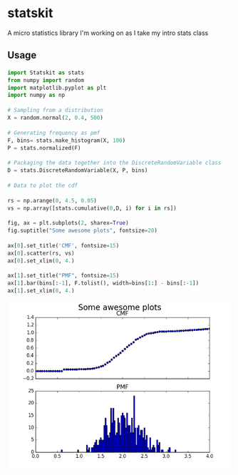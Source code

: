 # statskit
A micro statistics library I'm working on as I take my intro stats class

## Usage

```python
import Statskit as stats
from numpy import random
import matplotlib.pyplot as plt
import numpy as np

# Sampling from a distribution
X = random.normal(2, 0.4, 500)

# Generating frequency as pmf
F, bins= stats.make_histogram(X, 100)               
P = stats.normalized(F)    

# Packaging the data together into the DiscreteRandomVariable class
D = stats.DiscreteRandomVariable(X, P, bins)     

# Data to plot the cdf 

rs = np.arange(0, 4.5, 0.05)                         
vs = np.array([stats.cumulative(0,D, i) for i in rs])   

fig, ax = plt.subplots(2, sharex=True)
fig.suptitle("Some awesome plots", fontsize=20)

ax[0].set_title('CMF', fontsize=15)
ax[0].scatter(rs, vs)
ax[0].set_xlim(0, 4.)

ax[1].set_title("PMF", fontsize=15)
ax[1].bar(bins[:-1], F.tolist(), width=bins[1:] - bins[:-1])
ax[1].set_xlim(0, 4.)
 ```
 
 ![Image](https://raw.githubusercontent.com/theideasmith/statskit/master/dist.png)
